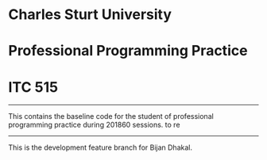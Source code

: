 # Charles Sturt University
# Professional Programming Practice
# ITC 515
***

This contains the baseline code for the student of professional programming practice during 201860 sessions.
to re
***
This is the development feature branch for Bijan Dhakal.


